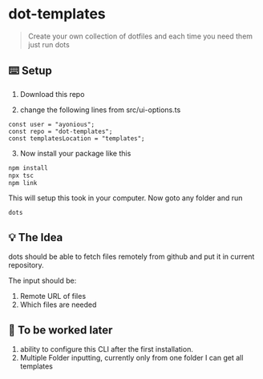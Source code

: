 # dot-templates

> Create your own collection of dotfiles and each time you need them just run dots

## ⌨️ Setup

1. Download this repo

2. change the following lines from src/ui-options.ts

```text
const user = "ayonious";
const repo = "dot-templates";
const templatesLocation = "templates";
```

3. Now install your package like this

```bash
npm install
npx tsc
npm link
```

This will setup this took in your computer. Now goto any folder and run

```
dots
```

## 💡 The Idea

dots should be able to fetch files remotely from github and put it in current repository.

The input should be:

1. Remote URL of files
2. Which files are needed

## 📅 To be worked later

1. ability to configure this CLI after the first installation.
2. Multiple Folder inputting, currently only from one folder I can get all templates
